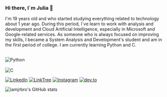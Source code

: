 ### Hi there, I´m Julia 👋

I'm 19 years old and who started studying everything related to technology about 1 year ago. During this period, I´ve learn to work with analysis and development and Cloud Artificial Intelligence, especially in Microsoft and Google-related services. 
As someone who is always focused on improving my skills, I became a System Analysis and Development's student and am in the first period of college.
I am currently learning Python and C.


<div style="displayflex: inline_block"><br/>
    <img align="center" alt="Python" src="https://img.shields.io/badge/Python-14354C?style=for-the-badge&logo=python&logoColor=white" />
</div>    
<div style="displayflex: inline_block"><br/> <img align="center" alt="C" src="https://img.shields.io/badge/C-00599C?style=for-the-badge&logo=c&logoColor=white" />
</div>



[![LinkedIn](https://img.shields.io/badge/LinkedIn-0077B5?style=for-the-badge&logo=linkedin&logoColor=white)](https://www.linkedin.com/in/juliaoribeiro/)
[![LinkTree](https://img.shields.io/badge/linktree-39E09B?style=for-the-badge&logo=linktree&logoColor=white)](https://linktr.ee/iamjrbro)
[![Instagram](https://img.shields.io/badge/Instagram-E4405F?style=for-the-badge&logo=instagram&logoColor=white)](http://instagram.com/iamjrbro/)
[![dev.to](https://img.shields.io/badge/dev.to-0A0A0A?style=for-the-badge&logo=dev.to&logoColor=white)](https://discord.me/iamjrbro)


![iamjrbro's GitHub stats](https://github-readme-stats.vercel.app/api?username=iamjrbro&show_icons=true&theme=tokyonight)
                            



<!--
**iamjrbro/iamjrbro** is a ✨ _special_ ✨ repository because its `README.md` (this file) appears on your GitHub profile.

